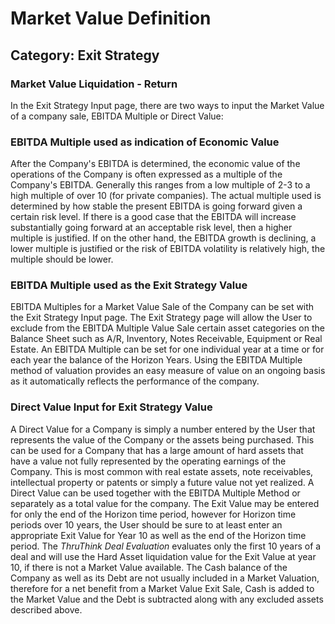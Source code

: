# Market Value Definition
## Category: Exit Strategy
### Market Value Liquidation - Return
In the Exit Strategy Input page, there are two ways to input the Market Value of a company sale, EBITDA Multiple or Direct Value:
### EBITDA Multiple used as indication of Economic Value
After the Company's EBITDA is determined, the economic value of the operations  of the Company is often expressed as a multiple of the Company's EBITDA. Generally this ranges from a low multiple of 2-3 to a high multiple of over 10 (for private companies). The actual multiple used is determined by how stable the present EBITDA is going forward given a certain risk level. If there is a good case that the EBITDA will increase substantially going forward at an acceptable risk level, then a higher multiple is justified. If on the other hand, the EBITDA growth is declining, a lower multiple is justified or the risk of EBITDA volatility is relatively high, the multiple should be lower.
### EBITDA Multiple used as the Exit Strategy Value
EBITDA Multiples for a Market Value Sale of the Company can be set with the Exit Strategy Input page. The Exit Strategy page will allow the User to exclude from the EBITDA Multiple Value Sale certain asset categories on the Balance Sheet such as A/R, Inventory, Notes Receivable, Equipment or Real Estate.
An EBITDA Multiple can be set for one individual year at a time or for each year the balance of the Horizon Years. Using the EBITDA Multiple method of valuation provides an easy measure of value on an ongoing basis as it automatically reflects the performance of the company.
### Direct Value Input for Exit Strategy Value
A Direct Value for a Company is simply a number entered by the User that represents the value of the Company or the assets being purchased. This can be used for a Company that has a large amount of hard assets that have a value not fully represented by the operating earnings of the Company. This is most common with real estate assets, note receivables, intellectual property or patents or simply a future value not yet realized.
A Direct Value can be used together with the EBITDA Multiple Method or separately as a total value for the company.
The Exit Value may be entered for only the end of the Horizon time period, however for Horizon time periods over 10 years, the User should be sure to at least enter an appropriate Exit Value for Year 10 as well as the end of the Horizon time period. The *ThruThink Deal Evaluation* evaluates only the first 10 years of a deal and will use the Hard Asset liquidation value for the Exit Value at year 10, if there is not a Market Value available.
The Cash balance of the Company as well as its Debt are not usually included in a Market Valuation, therefore for a net benefit from a Market Value Exit Sale, Cash is added to the Market Value and the Debt is subtracted along with any excluded assets described above.
